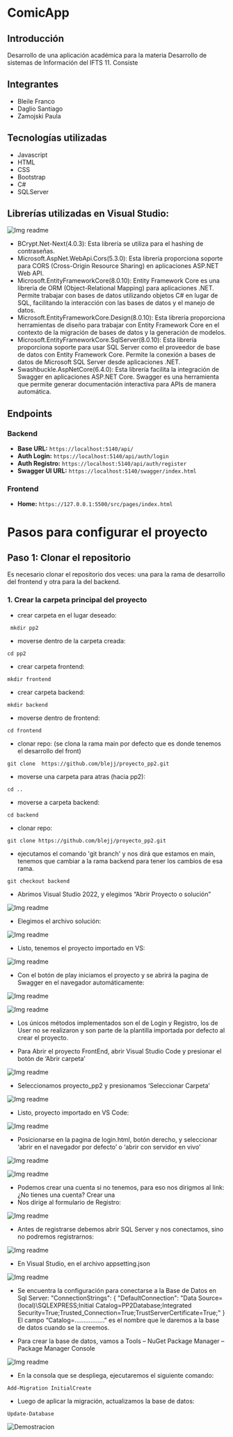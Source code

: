 # ComicApp

## Introducción
Desarrollo de una aplicación académica para la materia Desarrollo de sistemas de Información del IFTS 11. Consiste

## Integrantes
* Bleile Franco
* Daglio Santiago
* Zamojski Paula

## Tecnologías utilizadas
* Javascript
* HTML
* CSS
* Bootstrap
* C#
* SQLServer

## Librerías utilizadas en Visual Studio:

![Img readme](/img-readme/15.png)

* BCrypt.Net-Next(4.0.3): Esta librería se utiliza para el hashing de contraseñas. 
* Microsoft.AspNet.WebApi.Cors(5.3.0): Esta librería proporciona soporte para CORS (Cross-Origin Resource Sharing) en aplicaciones ASP.NET Web API.
* Microsoft.EntityFrameworkCore(8.0.10): Entity Framework Core es una librería de ORM (Object-Relational Mapping) para aplicaciones .NET. Permite trabajar con bases de datos utilizando objetos C# en lugar de SQL, facilitando la interacción con las bases de datos y el manejo de datos.
* Microsoft.EntityFrameworkCore.Design(8.0.10): Esta librería proporciona herramientas de diseño para trabajar con Entity Framework Core en el contexto de la migración de bases de datos y la generación de modelos.
* Microsoft.EntityFrameworkCore.SqlServer(8.0.10): Esta librería proporciona soporte para usar SQL Server como el proveedor de base de datos con Entity Framework Core. Permite la conexión a bases de datos de Microsoft SQL Server desde aplicaciones .NET.
* Swashbuckle.AspNetCore(6.4.0): Esta librería facilita la integración de Swagger en aplicaciones ASP.NET Core. Swagger es una herramienta que permite generar documentación interactiva para APIs de manera automática.


## Endpoints

### Backend
- **Base URL:** `https://localhost:5140/api/`
- **Auth Login:** `https://localhost:5140/api/auth/login`
- **Auth Registro:** `https://localhost:5140/api/auth/register`
- **Swagger UI URL:** `https://localhost:5140/swagger/index.html`

### Frontend
- **Home:** `https://127.0.0.1:5500/src/pages/index.html`

# Pasos para configurar el proyecto

## Paso 1: Clonar el repositorio

Es necesario clonar el repositorio dos veces: una para la rama de desarrollo del frontend y otra para la del backend.

### 1. Crear la carpeta principal del proyecto

* crear carpeta en el lugar deseado:
```
 mkdir pp2
```

* moverse dentro de la carpeta creada:
```
cd pp2
```

* crear carpeta frontend: 
```
mkdir frontend
```

* crear carpeta backend: 
```
mkdir backend
```

* moverse dentro de frontend: 
```
cd frontend
```

* clonar repo: (se clona la rama main por defecto que es donde tenemos el desarrollo del front)
```
git clone  https://github.com/blejj/proyecto_pp2.git
```

* moverse una carpeta para atras (hacia pp2):
```
cd ..
```

* moverse a carpeta backend:   
```
cd backend
```

*  clonar repo: 
```
git clone https://github.com/blejj/proyecto_pp2.git
```

*  ejecutamos el comando 'git branch' y nos dirá que estamos en main, tenemos que cambiar a la rama backend para tener los cambios de esa rama.
```
git checkout backend
```


* Abrimos Visual Studio 2022, y elegimos “Abrir Proyecto o solución”
  
![Img readme](/img-readme/1.png)

* Elegimos el archivo solución:
  
![Img readme](/img-readme/2.png)

* Listo, tenemos el proyecto importado en VS:

![Img readme](/img-readme/3.png)

* Con el botón de play iniciamos el proyecto y se abrirá la pagina de Swagger en el navegador automáticamente:

![Img readme](/img-readme/4.png)

![Img readme](/img-readme/5.png)

* Los únicos métodos implementados son el de Login y Registro, los de User no se realizaron y son parte de la plantilla importada por defecto al crear el proyecto.

* Para Abrir el proyecto FrontEnd, abrir Visual Studio Code y presionar el botón de ‘Abrir carpeta’

![Img readme](/img-readme/6.png)

* Seleccionamos proyecto_pp2 y presionamos ‘Seleccionar Carpeta’

![Img readme](/img-readme/7.png)

* Listo, proyecto importado en VS Code:

![Img readme](/img-readme/8.png)

* Posicionarse en la pagina de login.html, botón derecho, y seleccionar  ‘abrir en el navegador por defecto’ o ‘abrir con servidor en vivo’

![Img readme](/img-readme/9.png)

![Img readme](/img-readme/10.png)

* Podemos crear una cuenta si no tenemos, para eso nos dirigmos al link:
¿No tienes una cuenta? Crear una
* Nos dirige al formulario de Registro:

![Img readme](/img-readme/11.png)

* Antes de registrarse debemos abrir SQL Server y nos conectamos, sino no podremos registrarnos:

![Img readme](/img-readme/12.png)

* En Visual Studio, en el archivo appsetting.json

![Img readme](/img-readme/13.png)

* Se encuentra la configuración para conectarse a la Base de Datos en Sql Server:
"ConnectionStrings": {
   "DefaultConnection": "Data Source=(local)\\SQLEXPRESS;Initial Catalog=PP2Database;Integrated Security=True;Trusted_Connection=True;TrustServerCertificate=True;"
 }
El campo “Catalog=……………..” es el nombre que le daremos a la base de datos cuando se la creemos.

* Para crear la base de datos, vamos a Tools – NuGet Package Manager – Package Manager Console

![Img readme](/img-readme/14.png)

* En la consola que se despliega, ejecutaremos el siguiente comando:
```
Add-Migration InitialCreate
```
* Luego de aplicar la migración, actualizamos la base de datos:
```
Update-Database
```

![Demostracion](/src/img/Login.gif)
